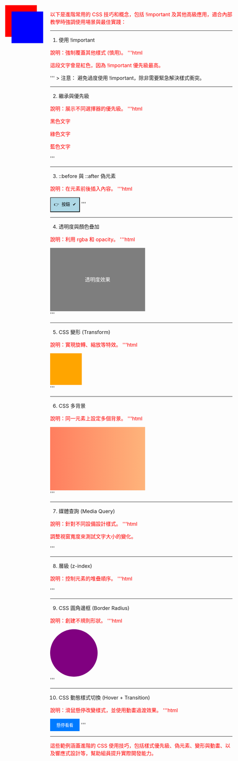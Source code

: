 以下是進階常用的 CSS 技巧和概念，包括 !important 及其他高級應用，適合內部教學時強調使用場景與最佳實踐：


---

1. 使用 !important

說明：強制覆蓋其他樣式 (慎用)。
'''html
<!DOCTYPE html>
<html lang="en">
<head>
    <style>
        p {
            color: red !important; /* 強制覆蓋其他樣式 */
        }
        .override {
            color: blue; /* 無法覆蓋 !important */
        }
    </style>
</head>
<body>
    <p class="override">這段文字會是紅色，因為 !important 優先級最高。</p>
</body>
</html>
'''
> 注意： 避免過度使用 !important，除非需要緊急解決樣式衝突。




---

2. 繼承與優先級

說明：展示不同選擇器的優先級。
'''html
<!DOCTYPE html>
<html lang="en">
<head>
    <style>
        p {
            color: black; /* 通用選擇器 */
        }
        .specific {
            color: green; /* 類別選擇器，優先級較高 */
        }
        #unique {
            color: blue; /* ID 選擇器，優先級最高 */
        }
    </style>
</head>
<body>
    <p>黑色文字</p>
    <p class="specific">綠色文字</p>
    <p id="unique">藍色文字</p>
</body>
</html>
'''

---

3. ::before 與 ::after 偽元素

說明：在元素前後插入內容。
'''html
<!DOCTYPE html>
<html lang="en">
<head>
    <style>
        .button::before {
            content: "👉";
            margin-right: 8px;
        }
        .button::after {
            content: "✔";
            margin-left: 8px;
        }
        .button {
            padding: 10px;
            background-color: lightblue;
        }
    </style>
</head>
<body>
    <button class="button">按鈕</button>
</body>
</html>
'''

---

4. 透明度與顏色疊加

說明：利用 rgba 和 opacity。
'''html
<!DOCTYPE html>
<html lang="en">
<head>
    <style>
        .overlay {
            width: 300px;
            height: 200px;
            background: rgba(0, 0, 0, 0.5); /* 半透明黑色 */
            color: white;
            text-align: center;
            line-height: 200px;
        }
    </style>
</head>
<body>
    <div class="overlay">透明度效果</div>
</body>
</html>
'''

---

5. CSS 變形 (Transform)

說明：實現旋轉、縮放等特效。
'''html
<!DOCTYPE html>
<html lang="en">
<head>
    <style>
        .box {
            width: 100px;
            height: 100px;
            background-color: orange;
            transition: transform 0.5s ease;
        }
        .box:hover {
            transform: rotate(45deg) scale(1.2); /* 旋轉並放大 */
        }
    </style>
</head>
<body>
    <div class="box"></div>
</body>
</html>
'''

---

6. CSS 多背景

說明：同一元素上設定多個背景。
'''html
<!DOCTYPE html>
<html lang="en">
<head>
    <style>
        .multi-bg {
            width: 300px;
            height: 200px;
            background: url('https://via.placeholder.com/300x200') no-repeat center,
                        linear-gradient(to right, #ff7e5f, #feb47b);
            background-blend-mode: overlay;
        }
    </style>
</head>
<body>
    <div class="multi-bg"></div>
</body>
</html>
'''

---

7. 媒體查詢 (Media Query)

說明：針對不同設備設計樣式。
'''html
<!DOCTYPE html>
<html lang="en">
<head>
    <style>
        body {
            font-size: 16px;
        }
        @media (max-width: 600px) {
            body {
                font-size: 12px; /* 手機裝置上字體縮小 */
            }
        }
    </style>
</head>
<body>
    <p>調整視窗寬度來測試文字大小的變化。</p>
</body>
</html>
'''

---

8. 層級 (z-index)

說明：控制元素的堆疊順序。
'''html
<!DOCTYPE html>
<html lang="en">
<head>
    <style>
        .box1, .box2 {
            position: absolute;
            width: 100px;
            height: 100px;
        }
        .box1 {
            background-color: red;
            z-index: 1;
            top: 50px;
            left: 50px;
        }
        .box2 {
            background-color: blue;
            z-index: 2; /* 比 box1 更高 */
            top: 70px;
            left: 70px;
        }
    </style>
</head>
<body>
    <div class="box1"></div>
    <div class="box2"></div>
</body>
</html>
'''

---

9. CSS 圓角邊框 (Border Radius)

說明：創建不規則形狀。
'''html
<!DOCTYPE html>
<html lang="en">
<head>
    <style>
        .circle {
            width: 150px;
            height: 150px;
            background-color: purple;
            border-radius: 50%; /* 圓形 */
        }
    </style>
</head>
<body>
    <div class="circle"></div>
</body>
</html>
'''

---

10. CSS 動態樣式切換 (Hover + Transition)

說明：滑鼠懸停改變樣式，並使用動畫過渡效果。
'''html
<!DOCTYPE html>
<html lang="en">
<head>
    <style>
        .btn {
            padding: 10px 20px;
            background-color: #007BFF;
            color: white;
            border: none;
            transition: background-color 0.3s ease;
        }
        .btn:hover {
            background-color: #0056b3; /* 改變顏色 */
        }
    </style>
</head>
<body>
    <button class="btn">懸停看看</button>
</body>
</html>
'''

---

這些範例涵蓋進階的 CSS 使用技巧，包括樣式優先級、偽元素、變形與動畫、以及響應式設計等，幫助組員提升實際開發能力。

